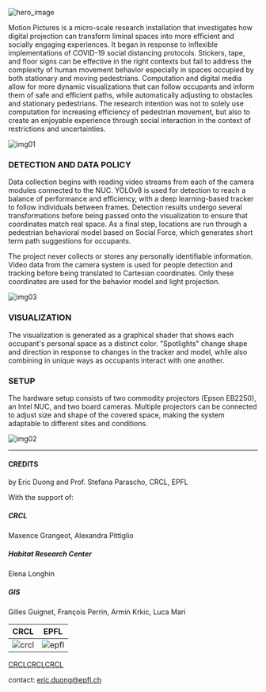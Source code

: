 ![hero_image](/images/hero.png)

Motion Pictures is a micro-scale research installation that investigates how digital projection can transform liminal spaces into more efficient and socially engaging experiences. It began in response to inflexible implementations of COVID-19 social distancing protocols. Stickers, tape, and floor signs can be effective in the right contexts but fail to address the complexity of human movement behavior especially in spaces occupied by both stationary and moving pedestrians. Computation and digital media allow for more dynamic visualizations that can follow occupants and inform them of safe and efficient paths, while automatically adjusting to obstacles and stationary pedestrians. The research intention was not to solely use computation for increasing efficiency of pedestrian movement, but also to create an enjoyable experience through social interaction in the context of restrictions and uncertainties. 

![img01](/images/Figure1.png)

### DETECTION AND DATA POLICY

Data collection begins with reading video streams from each of the camera modules connected to the NUC. YOLOv8 is used for detection to reach a balance of performance and efficiency, with a deep learning-based tracker to follow individuals between frames. Detection results undergo several transformations before being passed onto the visualization to ensure that coordinates match real space. As a final step, locations are run through a pedestrian behavioral model based on Social Force, which generates short term path suggestions for occupants.

The project never collects or stores any personally identifiable information. Video data from the camera system is used for people detection and tracking before being translated to Cartesian coordinates. Only these coordinates are used for the behavior model and light projection.

![img03](/images/Figure3.png)

### VISUALIZATION
The visualization is generated as a graphical shader that shows each occupant's personal space as a distinct color. "Spotlights" change shape and direction in response to changes in the tracker and model, while also combining in unique ways as occupants interact with one another.

### SETUP

The hardware setup consists of two commodity projectors (Epson EB2250), an Intel NUC, and two board cameras. Multiple projectors can be connected to adjust size and shape of the covered space, making the system adaptable to different sites and conditions. 

![img02](/images/Figure2.png)

--------------

#### CREDITS

by Eric Duong and Prof. Stefana Parascho, CRCL, EPFL

With the support of: 

##### CRCL
Maxence Grangeot, Alexandra Pittiglio
##### Habitat Research Center
Elena Longhin
##### GIS
Gilles Guignet, François Perrin, Armin Krkic, Luca Mari

| CRCL | EPFL |
| --- | --- |
| ![crcl](/images/CRCLWordmarkHotPink.png) | ![epfl](https://upload.wikimedia.org/wikipedia/commons/f/f4/Logo_EPFL.svg) |

[CRCLCRCLCRCL](https://crclcrclcrcl.org/)


contact: [eric.duong@epfl.ch](mailto:eric.duong@epfl.ch)
